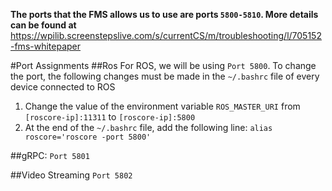 **The ports that the FMS allows us to use are ports ```5800-5810```. More details can be found at** https://wpilib.screenstepslive.com/s/currentCS/m/troubleshooting/l/705152-fms-whitepaper

#Port Assignments
##Ros
For ROS, we will be using ```Port 5800```. To change the port, the following changes must be made in the ```~/.bashrc``` file of every device connected to ROS
1) Change the value of the environment variable `ROS_MASTER_URI` from `[roscore-ip]:11311` to `[roscore-ip]:5800`
2) At the end of the ```~/.bashrc``` file, add the following line: `alias roscore='roscore -port 5800'`

##gRPC: 
```Port 5801```

##Video Streaming 
```Port 5802```